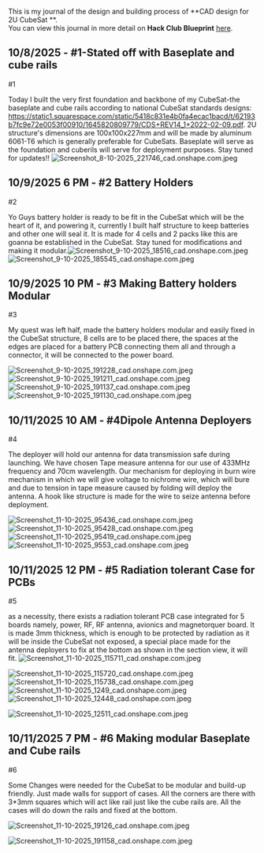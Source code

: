 <!--
  ===================    !!READ THIS NOTICE!!   ====================
  DO NOT edit this file manually. Your changes WILL BE OVERWRITTEN!
  This journal is auto generated and updated by Hack Club Blueprint.
  To edit this file, please edit your journal entries on Blueprint.
  ==================================================================
-->

This is my journal of the design and building process of **CAD design for 2U CubeSat **.  
You can view this journal in more detail on **Hack Club Blueprint** [here](https://blueprint.hackclub.com/projects/288).


## 10/8/2025 - #1-Stated off with Baseplate and cube rails   

#1

Today I built the very first foundation and backbone of my CubeSat-the baseplate and cube rails according to national CubeSat standards designs: https://static1.squarespace.com/static/5418c831e4b0fa4ecac1bacd/t/62193b7fc9e72e0053f00910/1645820809779/CDS+REV14_1+2022-02-09.pdf. 2U structure's dimensions are 100x100x227mm and will be made by aluminum 6061-T6 which is generally preferable for CubeSats. Baseplate will serve as the foundation and cuberils will serve for deployment purposes. Stay tuned for updates!!
![Screenshot_8-10-2025_221746_cad.onshape.com.jpeg](https://blueprint.hackclub.com/user-attachments/blobs/proxy/eyJfcmFpbHMiOnsiZGF0YSI6MTA4MiwicHVyIjoiYmxvYl9pZCJ9fQ==--a25bb20ed97873eebcf287b3145461966c5d7875/Screenshot_8-10-2025_221746_cad.onshape.com.jpeg)
  

## 10/9/2025 6 PM - #2 Battery Holders  

#2

Yo Guys battery holder is ready to be fit in the CubeSat which will be the heart of it, and powering it, currently I built half structure to keep batteries and other one will seal it. It is made for 4 cells and 2 packs like this are goanna be established in the CubeSat. Stay tuned for modifications and making it modular.![Screenshot_9-10-2025_18516_cad.onshape.com.jpeg](https://blueprint.hackclub.com/user-attachments/blobs/proxy/eyJfcmFpbHMiOnsiZGF0YSI6MTIxMSwicHVyIjoiYmxvYl9pZCJ9fQ==--fc40ae0d82cde95fb1c9f6ca9cade889951e28ac/Screenshot_9-10-2025_18516_cad.onshape.com.jpeg)
![Screenshot_9-10-2025_185545_cad.onshape.com.jpeg](https://blueprint.hackclub.com/user-attachments/blobs/proxy/eyJfcmFpbHMiOnsiZGF0YSI6MTIxMiwicHVyIjoiYmxvYl9pZCJ9fQ==--1f262cedb963b9e377d58cedc1ca6437daf3dc72/Screenshot_9-10-2025_185545_cad.onshape.com.jpeg)  

## 10/9/2025 10 PM - #3 Making Battery holders Modular  

#3

My quest was left half, made the battery holders modular and easily fixed in the CubeSat structure, 8 cells are to be placed there, the spaces at the edges are placed for a battery PCB connecting them all and through a connector, it will be connected to the power board.

![Screenshot_9-10-2025_191228_cad.onshape.com.jpeg](https://blueprint.hackclub.com/user-attachments/blobs/proxy/eyJfcmFpbHMiOnsiZGF0YSI6MTIyNSwicHVyIjoiYmxvYl9pZCJ9fQ==--17c1609b4b2386d04291b4a5ea496878c0ad582b/Screenshot_9-10-2025_191228_cad.onshape.com.jpeg)
![Screenshot_9-10-2025_191211_cad.onshape.com.jpeg](https://blueprint.hackclub.com/user-attachments/blobs/proxy/eyJfcmFpbHMiOnsiZGF0YSI6MTIyNCwicHVyIjoiYmxvYl9pZCJ9fQ==--078a1fa5cf17fe3f33d876f7580d5ca62350367d/Screenshot_9-10-2025_191211_cad.onshape.com.jpeg)
![Screenshot_9-10-2025_191137_cad.onshape.com.jpeg](https://blueprint.hackclub.com/user-attachments/blobs/proxy/eyJfcmFpbHMiOnsiZGF0YSI6MTIyMywicHVyIjoiYmxvYl9pZCJ9fQ==--d90a44be87ad54209da95be33d274211826005fb/Screenshot_9-10-2025_191137_cad.onshape.com.jpeg)
![Screenshot_9-10-2025_191130_cad.onshape.com.jpeg](https://blueprint.hackclub.com/user-attachments/blobs/proxy/eyJfcmFpbHMiOnsiZGF0YSI6MTIyMiwicHVyIjoiYmxvYl9pZCJ9fQ==--e36c0d374c0caeb412113cd2e15994f7a18e786c/Screenshot_9-10-2025_191130_cad.onshape.com.jpeg)  

## 10/11/2025 10 AM - #4Dipole Antenna Deployers  



#4

The deployer will hold our antenna for data transmission safe during launching. We have chosen Tape measure antenna for our use of 433MHz frequency and 70cm wavelength. Our mechanism for deploying in burn wire mechanism in which we will give voltage to nichrome wire, which will bure and due to tension in tape measure caused by folding will deploy the antenna. A hook like structure is made for the wire to seize antenna before deployment.

![Screenshot_11-10-2025_95436_cad.onshape.com.jpeg](https://blueprint.hackclub.com/user-attachments/blobs/proxy/eyJfcmFpbHMiOnsiZGF0YSI6MTU1NiwicHVyIjoiYmxvYl9pZCJ9fQ==--2ee92b2039ec7fea1fbad1286461ee35c24230b0/Screenshot_11-10-2025_95436_cad.onshape.com.jpeg)
![Screenshot_11-10-2025_95428_cad.onshape.com.jpeg](https://blueprint.hackclub.com/user-attachments/blobs/proxy/eyJfcmFpbHMiOnsiZGF0YSI6MTU1NSwicHVyIjoiYmxvYl9pZCJ9fQ==--bff538b931c34e5d232b21c2d5d485036524c616/Screenshot_11-10-2025_95428_cad.onshape.com.jpeg)
![Screenshot_11-10-2025_95419_cad.onshape.com.jpeg](https://blueprint.hackclub.com/user-attachments/blobs/proxy/eyJfcmFpbHMiOnsiZGF0YSI6MTU1NCwicHVyIjoiYmxvYl9pZCJ9fQ==--459a06dd66623061ac6f1f92f3801b974117dca7/Screenshot_11-10-2025_95419_cad.onshape.com.jpeg)
![Screenshot_11-10-2025_9553_cad.onshape.com.jpeg](https://blueprint.hackclub.com/user-attachments/blobs/proxy/eyJfcmFpbHMiOnsiZGF0YSI6MTU1NywicHVyIjoiYmxvYl9pZCJ9fQ==--e52aa3dbbb39442e90be041eaf5e723d5770c119/Screenshot_11-10-2025_9553_cad.onshape.com.jpeg)
  

## 10/11/2025 12 PM - #5 Radiation tolerant Case for PCBs  

#5

as a necessity, there exists a radiation tolerant PCB case integrated for 5 boards namely, power, RF, RF antenna, avionics and magnetorquer board. It is made 3mm thickness, which is enough to be protected by radiation as it will be inside the CubeSat not exposed, a special place made for the antenna deployers to fix at the bottom as shown in the section view, it will fit. ![Screenshot_11-10-2025_115711_cad.onshape.com.jpeg](https://blueprint.hackclub.com/user-attachments/blobs/proxy/eyJfcmFpbHMiOnsiZGF0YSI6MTU3MCwicHVyIjoiYmxvYl9pZCJ9fQ==--e58431133a1f83f6e28344504efc301c71eb20a3/Screenshot_11-10-2025_115711_cad.onshape.com.jpeg)


![Screenshot_11-10-2025_115720_cad.onshape.com.jpeg](https://blueprint.hackclub.com/user-attachments/blobs/proxy/eyJfcmFpbHMiOnsiZGF0YSI6MTU2OSwicHVyIjoiYmxvYl9pZCJ9fQ==--f6c23934f27ac250b7f203b02f4c97f2d04b3112/Screenshot_11-10-2025_115720_cad.onshape.com.jpeg)
![Screenshot_11-10-2025_115738_cad.onshape.com.jpeg](https://blueprint.hackclub.com/user-attachments/blobs/proxy/eyJfcmFpbHMiOnsiZGF0YSI6MTU2OCwicHVyIjoiYmxvYl9pZCJ9fQ==--e41f2a76a1658e151d10c5b8662379b5d8adfc01/Screenshot_11-10-2025_115738_cad.onshape.com.jpeg)
![Screenshot_11-10-2025_1249_cad.onshape.com.jpeg](https://blueprint.hackclub.com/user-attachments/blobs/proxy/eyJfcmFpbHMiOnsiZGF0YSI6MTU2NywicHVyIjoiYmxvYl9pZCJ9fQ==--6b44bc32eb61d49c9fa6897e4949c2b8c133027a/Screenshot_11-10-2025_1249_cad.onshape.com.jpeg)
![Screenshot_11-10-2025_12448_cad.onshape.com.jpeg](https://blueprint.hackclub.com/user-attachments/blobs/proxy/eyJfcmFpbHMiOnsiZGF0YSI6MTU2NiwicHVyIjoiYmxvYl9pZCJ9fQ==--7fbba80b0127ccb576f736180c14e116e21818d3/Screenshot_11-10-2025_12448_cad.onshape.com.jpeg)

![Screenshot_11-10-2025_12511_cad.onshape.com.jpeg](https://blueprint.hackclub.com/user-attachments/blobs/proxy/eyJfcmFpbHMiOnsiZGF0YSI6MTU2NSwicHVyIjoiYmxvYl9pZCJ9fQ==--88a4c417ae423a53a186f9647f140cba6c353db9/Screenshot_11-10-2025_12511_cad.onshape.com.jpeg)
  

## 10/11/2025 7 PM - #6 Making modular Baseplate and Cube rails  

#6

Some Changes were needed for the CubeSat to be modular and build-up friendly. Just made walls for support of cases. All the corners are there with 3*3mm squares which will act like rail just like the cube rails are. All the cases will do down the rails and fixed at the bottom.

![Screenshot_11-10-2025_19126_cad.onshape.com.jpeg](https://blueprint.hackclub.com/user-attachments/blobs/proxy/eyJfcmFpbHMiOnsiZGF0YSI6MTYwMCwicHVyIjoiYmxvYl9pZCJ9fQ==--88f75951f124767cae700a3fd39bdade30782480/Screenshot_11-10-2025_19126_cad.onshape.com.jpeg)

![Screenshot_11-10-2025_191158_cad.onshape.com.jpeg](https://blueprint.hackclub.com/user-attachments/blobs/proxy/eyJfcmFpbHMiOnsiZGF0YSI6MTU5OSwicHVyIjoiYmxvYl9pZCJ9fQ==--0e27c9a7d8e4e59e9d65af195ad8bf32ee8b4b6c/Screenshot_11-10-2025_191158_cad.onshape.com.jpeg)
  

